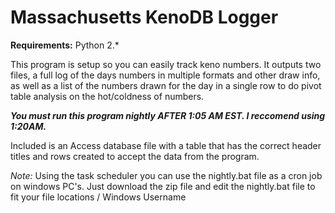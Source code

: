 #  Massachusetts KenoDB Logger

**Requirements:**
Python 2.*

This program is setup so you can easily track keno numbers. It outputs two files, a full log of the days numbers in multiple formats and other draw info, as well as a list of the numbers drawn for the day in a single row to do pivot table analysis on the hot/coldness of numbers.

**_You must run this program nightly AFTER 1:05 AM EST. I reccomend using 1:20AM._**

Included is an Access database file with a table that has the correct header titles and rows created to accept the data from the program.

*Note:* Using the task scheduler you can use the nightly.bat file as a cron job on windows PC's. Just download the zip file and edit the nightly.bat file to fit your file locations / Windows Username